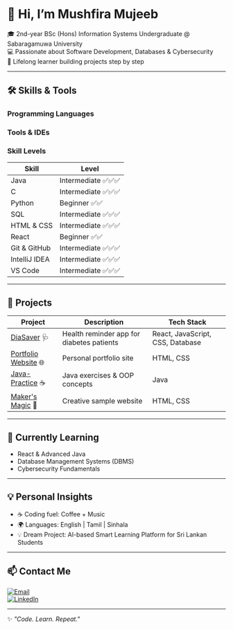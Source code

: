 # 👋 Hi, I’m Mushfira Mujeeb

🎓 2nd-year BSc (Hons) Information Systems Undergraduate @ Sabaragamuwa University  
💻 Passionate about Software Development, Databases & Cybersecurity  
🚀 Lifelong learner building projects step by step  

---

## 🛠 Skills & Tools

### Programming Languages

### Tools & IDEs

### Skill Levels
| Skill | Level |
|-------|-------|
| Java | Intermediate ✅✅✅ |
| C | Intermediate ✅✅✅ |
| Python | Beginner ✅✅ |
| SQL | Intermediate ✅✅✅ |
| HTML & CSS | Intermediate ✅✅✅ |
| React | Beginner ✅✅ |
| Git & GitHub | Intermediate ✅✅✅ |
| IntelliJ IDEA | Intermediate ✅✅✅ |
| VS Code | Intermediate ✅✅✅ |

---

## 📌 Projects

| Project | Description | Tech Stack |
|---------|-------------|------------|
| [DiaSaver](https://github.com/MushfiraMujeeb/DiaSaver) 🩺 | Health reminder app for diabetes patients | React, JavaScript, CSS, Database |
| [Portfolio Website](https://github.com/MushfiraMujeeb/MushfiraMujeeb.github.io) 🌐 | Personal portfolio site | HTML, CSS |
| [Java-Practice](https://github.com/MushfiraMujeeb/java-practice) ☕ | Java exercises & OOP concepts | Java |
| [Maker's Magic](https://github.com/MushfiraMujeeb/Maker-s-Magic) 🎨 | Creative sample website | HTML, CSS |

---

## 🌱 Currently Learning
- React & Advanced Java  
- Database Management Systems (DBMS)  
- Cybersecurity Fundamentals  

---

## 💡 Personal Insights
- ☕ Coding fuel: Coffee + Music  
- 🌍 Languages: English | Tamil | Sinhala  
- 💡 Dream Project: AI-based Smart Learning Platform for Sri Lankan Students  

---

## 📫 Contact Me

[![Email](https://img.shields.io/badge/Email-D14836?style=for-the-badge&logo=gmail&logoColor=white)](mailto:mushfiramujeeb22@gmail.com)  
[![LinkedIn](https://img.shields.io/badge/LinkedIn-Connect-blue?style=for-the-badge&logo=linkedin)](https://www.linkedin.com/in/mushfira-mujeeb-430453307)  

---

✨ *"Code. Learn. Repeat."*



<!--
**MushfiraMujeeb/MushfiraMujeeb** is a ✨ _special_ ✨ repository because its `README.md` (this file) appears on your GitHub profile.

Here are some ideas to get you started:

- 🔭 I’m currently working on ...
- 🌱 I’m currently learning ...
- 👯 I’m looking to collaborate on ...
- 🤔 I’m looking for help with ...
- 💬 Ask me about ...
- 📫 How to reach me: ...
- 😄 Pronouns: ...
- ⚡ Fun fact: ...
-->
